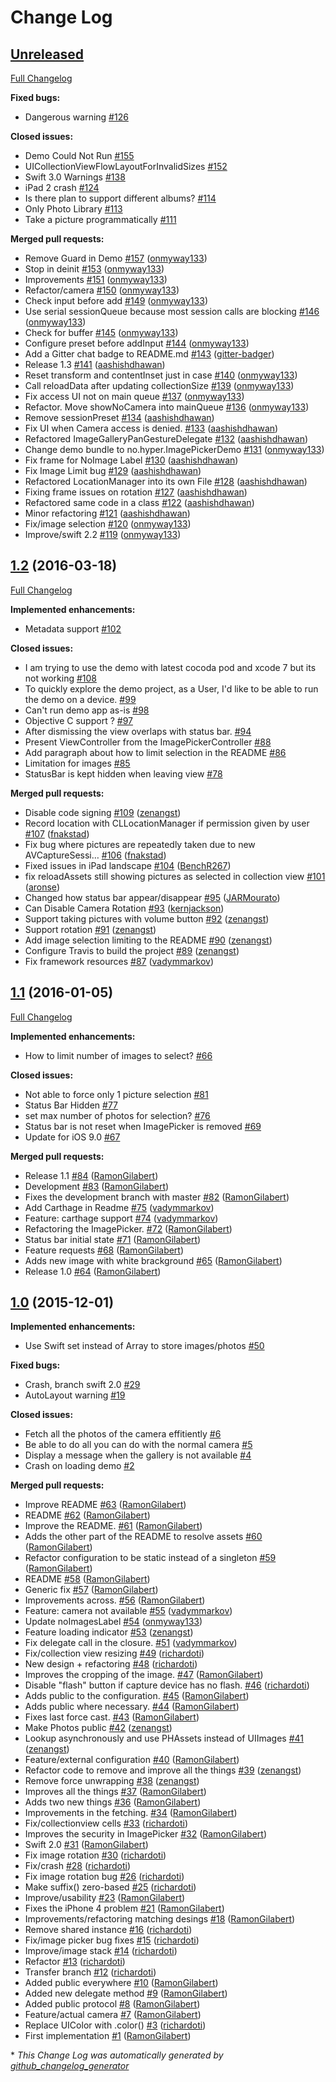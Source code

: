 # Change Log

## [Unreleased](https://github.com/hyperoslo/ImagePicker/tree/HEAD)

[Full Changelog](https://github.com/hyperoslo/ImagePicker/compare/1.2...HEAD)

**Fixed bugs:**

- Dangerous warning  [\#126](https://github.com/hyperoslo/ImagePicker/issues/126)

**Closed issues:**

- Demo Could Not Run [\#155](https://github.com/hyperoslo/ImagePicker/issues/155)
- UICollectionViewFlowLayoutForInvalidSizes [\#152](https://github.com/hyperoslo/ImagePicker/issues/152)
- Swift 3.0 Warnings [\#138](https://github.com/hyperoslo/ImagePicker/issues/138)
- iPad 2 crash [\#124](https://github.com/hyperoslo/ImagePicker/issues/124)
- Is there plan to support different albums? [\#114](https://github.com/hyperoslo/ImagePicker/issues/114)
- Only Photo Library [\#113](https://github.com/hyperoslo/ImagePicker/issues/113)
- Take a picture programmatically [\#111](https://github.com/hyperoslo/ImagePicker/issues/111)

**Merged pull requests:**

- Remove Guard in Demo [\#157](https://github.com/hyperoslo/ImagePicker/pull/157) ([onmyway133](https://github.com/onmyway133))
- Stop in deinit [\#153](https://github.com/hyperoslo/ImagePicker/pull/153) ([onmyway133](https://github.com/onmyway133))
- Improvements [\#151](https://github.com/hyperoslo/ImagePicker/pull/151) ([onmyway133](https://github.com/onmyway133))
- Refactor/camera [\#150](https://github.com/hyperoslo/ImagePicker/pull/150) ([onmyway133](https://github.com/onmyway133))
- Check input before add [\#149](https://github.com/hyperoslo/ImagePicker/pull/149) ([onmyway133](https://github.com/onmyway133))
- Use serial sessionQueue because most session calls are blocking [\#146](https://github.com/hyperoslo/ImagePicker/pull/146) ([onmyway133](https://github.com/onmyway133))
- Check for buffer [\#145](https://github.com/hyperoslo/ImagePicker/pull/145) ([onmyway133](https://github.com/onmyway133))
- Configure preset before addInput [\#144](https://github.com/hyperoslo/ImagePicker/pull/144) ([onmyway133](https://github.com/onmyway133))
- Add a Gitter chat badge to README.md [\#143](https://github.com/hyperoslo/ImagePicker/pull/143) ([gitter-badger](https://github.com/gitter-badger))
- Release 1.3 [\#141](https://github.com/hyperoslo/ImagePicker/pull/141) ([aashishdhawan](https://github.com/aashishdhawan))
- Reset transform and contentInset just in case [\#140](https://github.com/hyperoslo/ImagePicker/pull/140) ([onmyway133](https://github.com/onmyway133))
- Call reloadData after updating collectionSize [\#139](https://github.com/hyperoslo/ImagePicker/pull/139) ([onmyway133](https://github.com/onmyway133))
- Fix access UI not on main queue [\#137](https://github.com/hyperoslo/ImagePicker/pull/137) ([onmyway133](https://github.com/onmyway133))
- Refactor. Move showNoCamera into mainQueue [\#136](https://github.com/hyperoslo/ImagePicker/pull/136) ([onmyway133](https://github.com/onmyway133))
- Remove sessionPreset [\#134](https://github.com/hyperoslo/ImagePicker/pull/134) ([aashishdhawan](https://github.com/aashishdhawan))
- Fix UI when Camera access is denied. [\#133](https://github.com/hyperoslo/ImagePicker/pull/133) ([aashishdhawan](https://github.com/aashishdhawan))
- Refactored ImageGalleryPanGestureDelegate [\#132](https://github.com/hyperoslo/ImagePicker/pull/132) ([aashishdhawan](https://github.com/aashishdhawan))
- Change demo bundle to no.hyper.ImagePickerDemo [\#131](https://github.com/hyperoslo/ImagePicker/pull/131) ([onmyway133](https://github.com/onmyway133))
- Fix frame for NoImage Label [\#130](https://github.com/hyperoslo/ImagePicker/pull/130) ([aashishdhawan](https://github.com/aashishdhawan))
- Fix Image Limit bug [\#129](https://github.com/hyperoslo/ImagePicker/pull/129) ([aashishdhawan](https://github.com/aashishdhawan))
- Refactored LocationManager into its own File [\#128](https://github.com/hyperoslo/ImagePicker/pull/128) ([aashishdhawan](https://github.com/aashishdhawan))
- Fixing frame issues on rotation [\#127](https://github.com/hyperoslo/ImagePicker/pull/127) ([aashishdhawan](https://github.com/aashishdhawan))
- Refactored same code in a class [\#122](https://github.com/hyperoslo/ImagePicker/pull/122) ([aashishdhawan](https://github.com/aashishdhawan))
- Minor refactoring [\#121](https://github.com/hyperoslo/ImagePicker/pull/121) ([aashishdhawan](https://github.com/aashishdhawan))
- Fix/image selection [\#120](https://github.com/hyperoslo/ImagePicker/pull/120) ([onmyway133](https://github.com/onmyway133))
- Improve/swift 2.2 [\#119](https://github.com/hyperoslo/ImagePicker/pull/119) ([onmyway133](https://github.com/onmyway133))

## [1.2](https://github.com/hyperoslo/ImagePicker/tree/1.2) (2016-03-18)
[Full Changelog](https://github.com/hyperoslo/ImagePicker/compare/1.1...1.2)

**Implemented enhancements:**

- Metadata support [\#102](https://github.com/hyperoslo/ImagePicker/issues/102)

**Closed issues:**

- I am trying to use the demo with latest cocoda pod and xcode 7 but its not working [\#108](https://github.com/hyperoslo/ImagePicker/issues/108)
- To quickly explore the demo project, as a User, I'd like to be able to run the demo on a device. [\#99](https://github.com/hyperoslo/ImagePicker/issues/99)
- Can't run demo app as-is [\#98](https://github.com/hyperoslo/ImagePicker/issues/98)
- Objective C support ? [\#97](https://github.com/hyperoslo/ImagePicker/issues/97)
- After dismissing the view overlaps with status bar. [\#94](https://github.com/hyperoslo/ImagePicker/issues/94)
- Present ViewController from the ImagePickerController [\#88](https://github.com/hyperoslo/ImagePicker/issues/88)
- Add paragraph about how to limit selection in the README [\#86](https://github.com/hyperoslo/ImagePicker/issues/86)
- Limitation for images [\#85](https://github.com/hyperoslo/ImagePicker/issues/85)
- StatusBar is kept hidden when leaving view [\#78](https://github.com/hyperoslo/ImagePicker/issues/78)

**Merged pull requests:**

- Disable code signing [\#109](https://github.com/hyperoslo/ImagePicker/pull/109) ([zenangst](https://github.com/zenangst))
- Record location with CLLocationManager if permission given by user [\#107](https://github.com/hyperoslo/ImagePicker/pull/107) ([fnakstad](https://github.com/fnakstad))
- Fix bug where pictures are repeatedly taken due to new AVCaptureSessi… [\#106](https://github.com/hyperoslo/ImagePicker/pull/106) ([fnakstad](https://github.com/fnakstad))
- Fixed issues in iPad landscape [\#104](https://github.com/hyperoslo/ImagePicker/pull/104) ([BenchR267](https://github.com/BenchR267))
- fix reloadAssets still showing pictures as selected in collection view [\#101](https://github.com/hyperoslo/ImagePicker/pull/101) ([aronse](https://github.com/aronse))
- Changed how status bar appear/disappear [\#95](https://github.com/hyperoslo/ImagePicker/pull/95) ([JARMourato](https://github.com/JARMourato))
- Can Disable Camera Rotation [\#93](https://github.com/hyperoslo/ImagePicker/pull/93) ([kernjackson](https://github.com/kernjackson))
- Support taking pictures with volume button [\#92](https://github.com/hyperoslo/ImagePicker/pull/92) ([zenangst](https://github.com/zenangst))
- Support rotation [\#91](https://github.com/hyperoslo/ImagePicker/pull/91) ([zenangst](https://github.com/zenangst))
- Add image selection limiting to the README [\#90](https://github.com/hyperoslo/ImagePicker/pull/90) ([zenangst](https://github.com/zenangst))
- Configure Travis to build the project [\#89](https://github.com/hyperoslo/ImagePicker/pull/89) ([zenangst](https://github.com/zenangst))
- Fix framework resources [\#87](https://github.com/hyperoslo/ImagePicker/pull/87) ([vadymmarkov](https://github.com/vadymmarkov))

## [1.1](https://github.com/hyperoslo/ImagePicker/tree/1.1) (2016-01-05)
[Full Changelog](https://github.com/hyperoslo/ImagePicker/compare/1.0...1.1)

**Implemented enhancements:**

- How to limit number of images to select?   [\#66](https://github.com/hyperoslo/ImagePicker/issues/66)

**Closed issues:**

- Not able to force only 1 picture selection [\#81](https://github.com/hyperoslo/ImagePicker/issues/81)
- Status Bar Hidden [\#77](https://github.com/hyperoslo/ImagePicker/issues/77)
- set max number of photos for selection? [\#76](https://github.com/hyperoslo/ImagePicker/issues/76)
- Status bar is not reset when ImagePicker is removed [\#69](https://github.com/hyperoslo/ImagePicker/issues/69)
- Update for iOS 9.0 [\#67](https://github.com/hyperoslo/ImagePicker/issues/67)

**Merged pull requests:**

- Release 1.1 [\#84](https://github.com/hyperoslo/ImagePicker/pull/84) ([RamonGilabert](https://github.com/RamonGilabert))
- Development [\#83](https://github.com/hyperoslo/ImagePicker/pull/83) ([RamonGilabert](https://github.com/RamonGilabert))
- Fixes the development branch with master [\#82](https://github.com/hyperoslo/ImagePicker/pull/82) ([RamonGilabert](https://github.com/RamonGilabert))
- Add Carthage in Readme [\#75](https://github.com/hyperoslo/ImagePicker/pull/75) ([vadymmarkov](https://github.com/vadymmarkov))
- Feature: carthage support [\#74](https://github.com/hyperoslo/ImagePicker/pull/74) ([vadymmarkov](https://github.com/vadymmarkov))
- Refactoring the ImagePicker. [\#72](https://github.com/hyperoslo/ImagePicker/pull/72) ([RamonGilabert](https://github.com/RamonGilabert))
- Status bar initial state [\#71](https://github.com/hyperoslo/ImagePicker/pull/71) ([RamonGilabert](https://github.com/RamonGilabert))
- Feature requests [\#68](https://github.com/hyperoslo/ImagePicker/pull/68) ([RamonGilabert](https://github.com/RamonGilabert))
- Adds new image with white brackground [\#65](https://github.com/hyperoslo/ImagePicker/pull/65) ([RamonGilabert](https://github.com/RamonGilabert))
- Release 1.0 [\#64](https://github.com/hyperoslo/ImagePicker/pull/64) ([RamonGilabert](https://github.com/RamonGilabert))

## [1.0](https://github.com/hyperoslo/ImagePicker/tree/1.0) (2015-12-01)
**Implemented enhancements:**

- Use Swift set instead of Array to store images/photos [\#50](https://github.com/hyperoslo/ImagePicker/issues/50)

**Fixed bugs:**

- Crash, branch swift 2.0 [\#29](https://github.com/hyperoslo/ImagePicker/issues/29)
- AutoLayout warning [\#19](https://github.com/hyperoslo/ImagePicker/issues/19)

**Closed issues:**

- Fetch all the photos of the camera effitiently [\#6](https://github.com/hyperoslo/ImagePicker/issues/6)
- Be able to do all you can do with the normal camera [\#5](https://github.com/hyperoslo/ImagePicker/issues/5)
- Display a message when the gallery is not available [\#4](https://github.com/hyperoslo/ImagePicker/issues/4)
- Crash on loading demo [\#2](https://github.com/hyperoslo/ImagePicker/issues/2)

**Merged pull requests:**

- Improve README [\#63](https://github.com/hyperoslo/ImagePicker/pull/63) ([RamonGilabert](https://github.com/RamonGilabert))
- README [\#62](https://github.com/hyperoslo/ImagePicker/pull/62) ([RamonGilabert](https://github.com/RamonGilabert))
- Improve the README. [\#61](https://github.com/hyperoslo/ImagePicker/pull/61) ([RamonGilabert](https://github.com/RamonGilabert))
- Adds the other part of the README to resolve assets [\#60](https://github.com/hyperoslo/ImagePicker/pull/60) ([RamonGilabert](https://github.com/RamonGilabert))
- Refactor configuration to be static instead of a singleton [\#59](https://github.com/hyperoslo/ImagePicker/pull/59) ([RamonGilabert](https://github.com/RamonGilabert))
- README [\#58](https://github.com/hyperoslo/ImagePicker/pull/58) ([RamonGilabert](https://github.com/RamonGilabert))
- Generic fix [\#57](https://github.com/hyperoslo/ImagePicker/pull/57) ([RamonGilabert](https://github.com/RamonGilabert))
- Improvements across. [\#56](https://github.com/hyperoslo/ImagePicker/pull/56) ([RamonGilabert](https://github.com/RamonGilabert))
- Feature: camera not available [\#55](https://github.com/hyperoslo/ImagePicker/pull/55) ([vadymmarkov](https://github.com/vadymmarkov))
- Update noImagesLabel  [\#54](https://github.com/hyperoslo/ImagePicker/pull/54) ([onmyway133](https://github.com/onmyway133))
- Feature loading indicator [\#53](https://github.com/hyperoslo/ImagePicker/pull/53) ([zenangst](https://github.com/zenangst))
- Fix delegate call in the closure. [\#51](https://github.com/hyperoslo/ImagePicker/pull/51) ([vadymmarkov](https://github.com/vadymmarkov))
- Fix/collection view resizing [\#49](https://github.com/hyperoslo/ImagePicker/pull/49) ([richardoti](https://github.com/richardoti))
- New design + refactoring [\#48](https://github.com/hyperoslo/ImagePicker/pull/48) ([richardoti](https://github.com/richardoti))
- Improves the cropping of the image. [\#47](https://github.com/hyperoslo/ImagePicker/pull/47) ([RamonGilabert](https://github.com/RamonGilabert))
- Disable "flash" button if capture device has no flash. [\#46](https://github.com/hyperoslo/ImagePicker/pull/46) ([richardoti](https://github.com/richardoti))
- Adds public to the configuration. [\#45](https://github.com/hyperoslo/ImagePicker/pull/45) ([RamonGilabert](https://github.com/RamonGilabert))
- Adds public where necessary. [\#44](https://github.com/hyperoslo/ImagePicker/pull/44) ([RamonGilabert](https://github.com/RamonGilabert))
- Fixes last force cast. [\#43](https://github.com/hyperoslo/ImagePicker/pull/43) ([RamonGilabert](https://github.com/RamonGilabert))
- Make Photos public [\#42](https://github.com/hyperoslo/ImagePicker/pull/42) ([zenangst](https://github.com/zenangst))
- Lookup asynchronously and use PHAssets instead of UIImages [\#41](https://github.com/hyperoslo/ImagePicker/pull/41) ([zenangst](https://github.com/zenangst))
- Feature/external configuration [\#40](https://github.com/hyperoslo/ImagePicker/pull/40) ([RamonGilabert](https://github.com/RamonGilabert))
- Refactor code to remove and improve all the things [\#39](https://github.com/hyperoslo/ImagePicker/pull/39) ([zenangst](https://github.com/zenangst))
- Remove force unwrapping [\#38](https://github.com/hyperoslo/ImagePicker/pull/38) ([zenangst](https://github.com/zenangst))
- Improves all the things [\#37](https://github.com/hyperoslo/ImagePicker/pull/37) ([RamonGilabert](https://github.com/RamonGilabert))
- Adds two new things [\#36](https://github.com/hyperoslo/ImagePicker/pull/36) ([RamonGilabert](https://github.com/RamonGilabert))
- Improvements in the fetching. [\#34](https://github.com/hyperoslo/ImagePicker/pull/34) ([RamonGilabert](https://github.com/RamonGilabert))
- Fix/collectionview cells [\#33](https://github.com/hyperoslo/ImagePicker/pull/33) ([richardoti](https://github.com/richardoti))
- Improves the security in ImagePicker [\#32](https://github.com/hyperoslo/ImagePicker/pull/32) ([RamonGilabert](https://github.com/RamonGilabert))
- Swift 2.0 [\#31](https://github.com/hyperoslo/ImagePicker/pull/31) ([RamonGilabert](https://github.com/RamonGilabert))
- Fix image rotation [\#30](https://github.com/hyperoslo/ImagePicker/pull/30) ([richardoti](https://github.com/richardoti))
- Fix/crash [\#28](https://github.com/hyperoslo/ImagePicker/pull/28) ([richardoti](https://github.com/richardoti))
- Fix image rotation bug [\#26](https://github.com/hyperoslo/ImagePicker/pull/26) ([richardoti](https://github.com/richardoti))
- Make suffix\(\) zero-based [\#25](https://github.com/hyperoslo/ImagePicker/pull/25) ([richardoti](https://github.com/richardoti))
- Improve/usability [\#23](https://github.com/hyperoslo/ImagePicker/pull/23) ([RamonGilabert](https://github.com/RamonGilabert))
- Fixes the iPhone 4 problem [\#21](https://github.com/hyperoslo/ImagePicker/pull/21) ([RamonGilabert](https://github.com/RamonGilabert))
- Improvements/refactoring matching desings [\#18](https://github.com/hyperoslo/ImagePicker/pull/18) ([RamonGilabert](https://github.com/RamonGilabert))
- Remove shared instance [\#16](https://github.com/hyperoslo/ImagePicker/pull/16) ([richardoti](https://github.com/richardoti))
- Fix/image picker bug fixes [\#15](https://github.com/hyperoslo/ImagePicker/pull/15) ([richardoti](https://github.com/richardoti))
- Improve/image stack [\#14](https://github.com/hyperoslo/ImagePicker/pull/14) ([richardoti](https://github.com/richardoti))
- Refactor [\#13](https://github.com/hyperoslo/ImagePicker/pull/13) ([richardoti](https://github.com/richardoti))
- Transfer branch [\#12](https://github.com/hyperoslo/ImagePicker/pull/12) ([richardoti](https://github.com/richardoti))
- Added public everywhere [\#10](https://github.com/hyperoslo/ImagePicker/pull/10) ([RamonGilabert](https://github.com/RamonGilabert))
- Added new delegate method [\#9](https://github.com/hyperoslo/ImagePicker/pull/9) ([RamonGilabert](https://github.com/RamonGilabert))
- Added public protocol [\#8](https://github.com/hyperoslo/ImagePicker/pull/8) ([RamonGilabert](https://github.com/RamonGilabert))
- Feature/actual camera [\#7](https://github.com/hyperoslo/ImagePicker/pull/7) ([RamonGilabert](https://github.com/RamonGilabert))
- Replace UIColor with .color\(\) [\#3](https://github.com/hyperoslo/ImagePicker/pull/3) ([richardoti](https://github.com/richardoti))
- First implementation [\#1](https://github.com/hyperoslo/ImagePicker/pull/1) ([RamonGilabert](https://github.com/RamonGilabert))



\* *This Change Log was automatically generated by [github_changelog_generator](https://github.com/skywinder/Github-Changelog-Generator)*